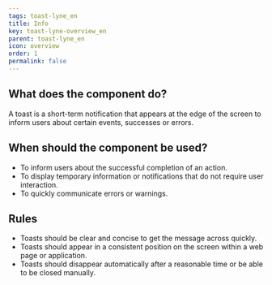 ```yaml
---
tags: toast-lyne_en
title: Info
key: toast-lyne-overview_en
parent: toast-lyne_en
icon: overview
order: 1
permalink: false
---
```


## What does the component do?
A toast is a short-term notification that appears at the edge of the screen to inform users about certain events, successes or errors.

## When should the component be used?
* To inform users about the successful completion of an action.
* To display temporary information or notifications that do not require user interaction.
* To quickly communicate errors or warnings.

## Rules
* Toasts should be clear and concise to get the message across quickly.
* Toasts should appear in a consistent position on the screen within a web page or application.
* Toasts should disappear automatically after a reasonable time or be able to be closed manually.
